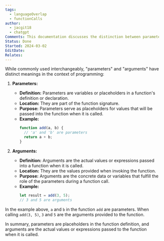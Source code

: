 ```yaml
---
tags:
  - languageOverlap
  - functionCalls
author:
  - jacgit18
  - chatgpt
Comments: This documentation discusses the distinction between parameters and arguments.
Status: Done
Started: 2024-03-02
EditDate: 
Relates:
---
```

While commonly used interchangeably, "parameters" and "arguments" have distinct meanings in the context of programming:

1. **Parameters:**
   - **Definition:** Parameters are variables or placeholders in a function's definition or declaration.
   - **Location:** They are part of the function signature.
   - **Purpose:** Parameters serve as placeholders for values that will be passed into the function when it is called.
   - **Example:**
     ```javascript
     function add(a, b) {
       // 'a' and 'b' are parameters
       return a + b;
     }
     ```

2. **Arguments:**
   - **Definition:** Arguments are the actual values or expressions passed into a function when it is called.
   - **Location:** They are the values provided when invoking the function.
   - **Purpose:** Arguments are the concrete data or variables that fulfill the role of the parameters during a function call.
   - **Example:**
     ```javascript
     let result = add(3, 5);
     // 3 and 5 are arguments
     ```

In the example above, `a` and `b` in the function `add` are parameters. When calling `add(3, 5)`, `3` and `5` are the arguments provided to the function.

In summary, parameters are placeholders in the function definition, and arguments are the actual values or expressions passed to the function when it is called.